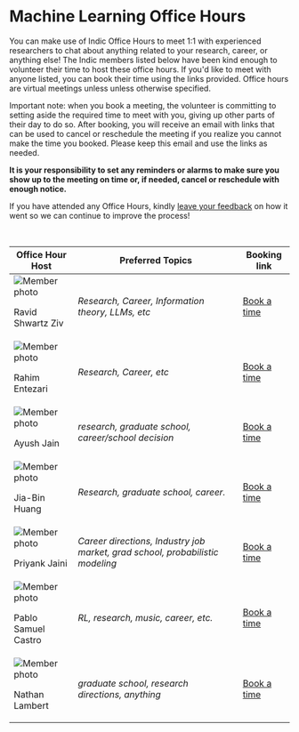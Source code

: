 # Machine Learning Office Hours

You can make use of Indic Office Hours to meet 1:1 with experienced researchers to chat about anything related to your research, career, or anything else! The Indic members listed below have been kind enough to volunteer their time to host these office hours. If you'd like to meet with anyone listed, you can book their time using the links provided. Office hours are virtual meetings unless unless otherwise specified.

Important note: when you book a meeting, the volunteer is committing to setting aside the required time to meet with you, giving up other parts of their day to do so. After booking, you will receive an email with links that can be used to cancel or reschedule the meeting if you realize you cannot make the time you booked. Please keep this email and use the links as needed.

**It is your responsibility to set any reminders or alarms to make sure you show up to the meeting on time or, if needed, cancel or reschedule with enough notice.**

If you have attended any Office Hours, kindly [leave your feedback](https://forms.gle/RB2WH5yvfNpUpDWn6) on how it went so we can continue to improve the process!

<br>

| Office Hour Host | Preferred Topics | Booking link |
|---|---|---|
| <div class="ohhost"> <div class="image"><img src="https://mlcollective.org/media/ravid_crop.jpg" alt="Member photo"></div> <div class="text"> <p class="name">Ravid Shwartz Ziv</p> <p class="info"> <a href="https://www.ravid-shwartz-ziv.com/"><i class="fas fa-home"></i></a> <a href="https://scholar.google.com/citations?user=SqsLFwMAAAAJ&amp;hl=en&amp;oi=ao"><i class="ai ai-google-scholar"></i></a> <a href="https://x.com/ziv_ravid"><i class="fab fa-twitter"></i></a> </p> </div> </div> | <div class="ohhost"> <p><i>Research, Career, Information theory, LLMs, etc</i></p> </div> | <div class="ohhost"> <p><a target="_blank" href="https://calendar.app.google/Lkm95fi1G7jKavG4A">Book a time</a></p> </div> |
| <div class="ohhost"> <div class="image"><img src="https://mlcollective.org/media/photo_2024-02-16_00.19.00_crop.jpeg" alt="Member photo"></div> <div class="text"> <p class="name">Rahim Entezari</p> <p class="info"> <a href="https://rahimentezari.github.io"><i class="fas fa-home"></i></a> <a href="https://scholar.google.com/citations?hl=en&amp;user=CmTeX7kAAAAJ&amp;view_op=list_works&amp;sortby=pubdate"><i class="ai ai-google-scholar"></i></a> <a href="https://twitter.com/rahiment"><i class="fab fa-twitter"></i></a> </p> </div> </div> | <div class="ohhost"> <p><i>Research, Career, etc</i></p> </div> | <div class="ohhost"> <p><a target="_blank" href="https://calendar.app.google/3xVYACxeHSsq4kEb7">Book a time</a></p> </div> |
| <div class="ohhost"> <div class="image"><img src="https://mlcollective.org/media/avatar_crop.jpg" alt="Member photo"></div> <div class="text"> <p class="name">Ayush Jain</p> <p class="info"> <a href="https://ayushjain1144.github.io/"><i class="fas fa-home"></i></a> <a href="https://scholar.google.com/citations?user=cV-Nm_0AAAAJ&amp;hl=en"><i class="ai ai-google-scholar"></i></a> <a href="https://twitter.com/ayushjain1144"><i class="fab fa-twitter"></i></a> <a href="https://github.com/ayushjain1144"><i class="fab fa-github"></i></a> </p> </div> </div> | <div class="ohhost"> <p><i>research, graduate school, career/school decision</i></p> </div> | <div class="ohhost"> <p><a target="_blank" href="https://calendly.com/ayushjain1144/30min">Book a time</a></p> </div> |
| <div class="ohhost"> <div class="image"><img src="https://mlcollective.org/media/jbhuang_crop.jpeg" alt="Member photo"></div> <div class="text"> <p class="name">Jia-Bin Huang</p> <p class="info"> <a href="https://jbhuang0604.github.io/"><i class="fas fa-home"></i></a> <a href="https://scholar.google.com/citations?user=pp848fYAAAAJ&amp;hl=en"><i class="ai ai-google-scholar"></i></a> <a href="https://twitter.com/jbhuang0604"><i class="fab fa-twitter"></i></a> </p> </div> </div> | <div class="ohhost"> <p><i>Research, graduate school, career.</i></p> </div> | <div class="ohhost"> <p><a target="_blank" href="https://jbhuang0604.github.io/#open-office-hour">Book a time</a></p> </div> |
| <div class="ohhost"> <div class="image"><img src="https://mlcollective.org/media/Priyank-profile-2_crop.jpg" alt="Member photo"></div> <div class="text"> <p class="name">Priyank Jaini</p> <p class="info"> <a href="https://priyankjaini.github.io/"><i class="fas fa-home"></i></a> <a href="https://scholar.google.ca/citations?user=keg9BGEAAAAJ&amp;hl=en"><i class="ai ai-google-scholar"></i></a> <a href="https://twitter.com/priyankjaini"><i class="fab fa-twitter"></i></a> </p> </div> </div> | <div class="ohhost"> <p><i>Career directions, Industry job market, grad school, probabilistic modeling</i></p> </div> | <div class="ohhost"> <p><a target="_blank" href="https://calendly.com/pjaini/15min">Book a time</a></p> </div> |
| <div class="ohhost"> <div class="image"><img src="https://mlcollective.org/media/psc_gradient_crop.png" alt="Member photo"></div> <div class="text"> <p class="name">Pablo Samuel Castro</p> <p class="info"> <a href="https://psc-g.github.io/"><i class="fas fa-home"></i></a> <a href="https://scholar.google.com/citations?user=jn5r6TsAAAAJ&amp;hl=en"><i class="ai ai-google-scholar"></i></a> <a href="https://twitter.com/pcastr"><i class="fab fa-twitter"></i></a> </p> </div> </div> | <div class="ohhost"> <p><i>RL, research, music, career, etc.</i></p> </div> | <div class="ohhost"> <p><a target="_blank" href="https://calendar.app.google/SRAa924Z2ac2D31x9">Book a time</a></p> </div> |
| <div class="ohhost"> <div class="image"><img src="https://mlcollective.org/media/61802f08da76400ceead5c52_headshot-p-500_crop.jpeg" alt="Member photo"></div> <div class="text"> <p class="name">Nathan Lambert</p> <p class="info"> <a href="https://www.natolambert.com/"><i class="fas fa-home"></i></a> <a href="https://scholar.google.com/citations?user=O4jW7BsAAAAJ&amp;hl"><i class="ai ai-google-scholar"></i></a> <a href="https://twitter.com/natolambert"><i class="fab fa-twitter"></i></a> </p> </div> </div> | <div class="ohhost"> <p><i>graduate school, research directions, anything</i></p> </div> | <div class="ohhost"> <p><a target="_blank" href="https://calendly.com/natolambert/mlc">Book a time</a>